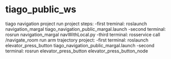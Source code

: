 # tiago_public_ws
tiago navigation project
run project steps:
-first treminal: roslaunch navigation_margal tiago_navigation_public_margal.launch
-second terminal: rosrun navigation_margal navWithLocal.py
-third terminal: rosservice call /navigate_room
run arm trajectory project:
-first terminal: roslaunch elevator_press_button tiago_navigation_public_margal.launch
-second terminal: rosrun elevator_press_button elevator_press_button_node
